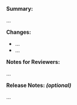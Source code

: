 <!--
Thanks for submitting a pull request. Please fill the template below,
otherwise we will not be able to process this pull request.
-->

**Summary:**
<!--
A short summary, referencing related issues:
Closes #0000, References #0000, etc.
-->

...

**Changes:**
<!-- What are the changes made in this pull request? -->

- ...
- ...

**Notes for Reviewers:**
<!--
- Motivate briefly why it is implemented this way, if that deviates
  from the implementation proposal in the referenced issues.
- How should your reviewers approach this pull request?
- @mention reviewers with special requests or questions for them
-->

...

**Release Notes: _(optional)_**
<!--
Any notes that we need to include in the Release Notes for the next release.
- Always mention changes in API, database models, configuration options or defaults.
- Are there any database migrations required?
- What are the functional or behavioral changes?
-->

...
